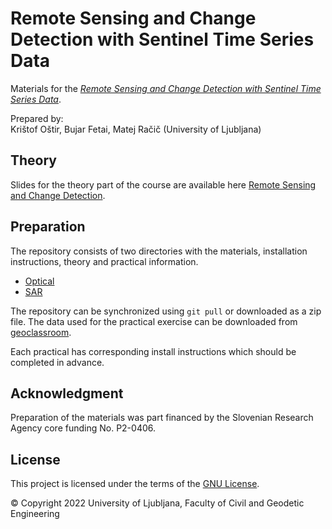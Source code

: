 # Remote Sensing and Change Detection with Sentinel Time Series Data

Materials for the [*Remote Sensing and Change Detection with Sentinel Time Series Data*](https://geoclassroom.fgg.uni-lj.si/course/view.php?id=13).

Prepared by:  
Krištof Oštir, Bujar Fetai, Matej Račič (University of Ljubljana)


## Theory

Slides for the theory part of the course are available here [Remote Sensing and Change Detection](./Theory/Slides.pdf).

## Preparation

The repository consists of two directories with the materials, installation instructions, theory and practical information.

* [Optical](Optical/README.md)
* [SAR](SAR/README.md)

The repository can be synchronized using `git pull` or downloaded as a zip file. The data used for the practical exercise can be downloaded from [geoclassroom](https://geoclassroom.fgg.uni-lj.si/course/view.php?id=13). 

Each practical has corresponding install instructions which should be completed in advance.

## Acknowledgment

Preparation of the materials was part financed by the Slovenian Research Agency core funding No. P2-0406.

## License
This project is licensed under the terms of the [GNU License](LICENSE).

© Copyright 2022 University of Ljubljana, Faculty of Civil and Geodetic Engineering